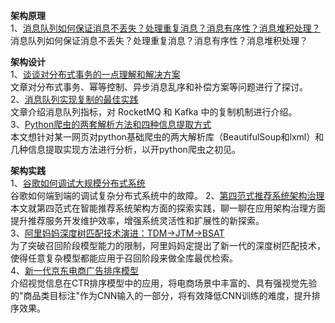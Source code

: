 **架构原理**  
1、[消息队列如何保证消息不丢失？处理重复消息？消息有序性？消息堆积处理？](https://mp.weixin.qq.com/s/GFRYq3JP9A7B78JdAILXpQ)  
消息队列如何保证消息不丢失？处理重复消息？消息有序性？消息堆积处理？  

**架构设计**  
1、[谈谈对分布式事务的一点理解和解决方案](https://mp.weixin.qq.com/s/v7rqlz4erRC9ZvEZk6mwvg)  
文章对分布式事务、幂等控制、异步消息乱序和补偿方案等问题进行了探讨。  
2、[消息队列实现复制的最佳实践](https://mp.weixin.qq.com/s/agzTF1GLDhO_M3S61V6X8A)  
文章介绍消息队列指标，对 RocketMQ 和 Kafka 中的复制机制进行介绍。  
3、[Python爬虫的两套解析方法和四种信息提取方式](https://mp.weixin.qq.com/s/gxvSNDkEh1W9KXRkFbEn7A)  
本文想针对某一网页对python基础爬虫的两大解析库（BeautifulSoup和lxml）和几种信息提取实现方法进行分析，以开python爬虫之初见。  

**架构实践**  
1、[谷歌如何调试大规模分布式系统](https://mp.weixin.qq.com/s/n_lpHCSbIrE_UX_fbICNjA)  
谷歌如何端到端的调试复杂分布式系统中的故障。
2、[第四范式推荐系统架构治理](https://mp.weixin.qq.com/s/8SxSmMiJkpaI5Rf_kFgkRA)  
本文就第四范式在智能推荐系统架构方面的探索实践，聊一聊在应用架构治理方面提升推荐服务开发维护效率，增强系统灵活性和扩展性的新探索。  
3、[阿里妈妈深度树匹配技术演进：TDM->JTM->BSAT](https://mp.weixin.qq.com/s/EFDmHH8oUmJk-rG5PNnsAg)  
为了突破召回阶段模型能力的限制，阿里妈妈定提出了新一代的深度树匹配技术，使得任意复杂模型都能应用于召回阶段来做全库最优检索。    
4、[新一代京东电商广告排序模型](https://mp.weixin.qq.com/s/OWAvGzbtYye5g7TJB9btwA)  
介绍视觉信息在CTR排序模型中的应用，将电商场景中丰富的、具有强视觉先验的"商品类目标注"作为CNN输入的一部分，将有效降低CNN训练的难度，提升排序效果。
